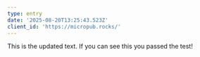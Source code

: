 ```yaml
---
type: entry
date: '2025-08-20T13:25:43.523Z'
client_id: 'https://micropub.rocks/'
---
```

This is the updated text. If you can see this you passed the test!
